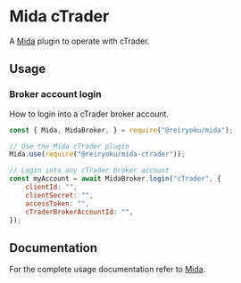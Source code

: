 # Mida cTrader
A [Mida](https://github.com/Reiryoku-Technologies/Mida) plugin to operate with cTrader.

## Usage
### Broker account login
How to login into a cTrader broker account.
```javascript
const { Mida, MidaBroker, } = require("@reiryoku/mida");

// Use the Mida cTrader plugin
Mida.use(require("@reiryoku/mida-ctrader"));

// Login into any cTrader broker account
const myAccount = await MidaBroker.login("cTrader", {
    clientId: "",
    clientSecret: "",
    accessToken: "",
    cTraderBrokerAccountId: "",
});
```

## Documentation
For the complete usage documentation refer to [Mida](https://github.com/Reiryoku-Technologies/Mida).
